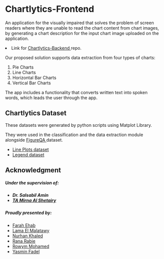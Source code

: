 # Chartlytics-Frontend

An application for the visually impaired that solves the problem of screen readers where they are unable to read the chart content from chart images, by generating a chart description for the input chart image uploaded on the application.<br>
<li>Link for <a href = "https://github.com/LamaElMalatawy/Chartlytics-Backend"> Chartlytics-Backend </a> repo.

Our proposed solution supports data extraction from four types of charts:
<ol>
<li>Pie Charts
<li>Line Charts
<li>Horizontal Bar Charts
<li>Vertical Bar Charts
</ol>
The app includes a functionality that converts written text into spoken words, which leads the user through the app.

<h2> Chartlytics Dataset </h2> 
These datasets were generated by python scripts using Matplot Library.

They were used in the classification and the data extraction module alongside <a href="https://www.microsoft.com/en-us/research/project/figureqa-dataset/"> FigureQA </a> dataset.

<ul>
<li><a href="https://drive.google.com/drive/folders/1WewWAXXtW-fipTEfz9z9Lg6noEjf1ACd">Line Plots dataset</a>
<li><a href="https://drive.google.com/file/d/1q0xICah53D-U-uzb3qRnUMnQBdEdude9/view">Legend dataset</a>
</ul>

## Acknowledgment

<h5> Under the supervision of: <h5>
<ul>
  <li> Dr. Salsabil Amin
  <li> <a href="https://github.com/mshetairy">TA Mirna Al Shetairy</a>

</ul>
<h5>Proudly presented by:</h5>
<ul>
  <li> <a href="https://github.com/FarahEhab">Farah Ehab</a>
  <li> <a href="https://github.com/LamaElMalatawy">Lama El Malatawy</a>
  <li> <a href="https://github.com/nurhaankhaled">Nurhan Khaled</a>
  <li> <a href="https://github.com/Rana-Rabie">Rana Rabie</a>
  <li> <a href="https://github.com/rowym">Rowym Mohamed</a>
  <li> <a href="https://github.com/yasminFadel">Yasmin Fadel</a>
</ul>
